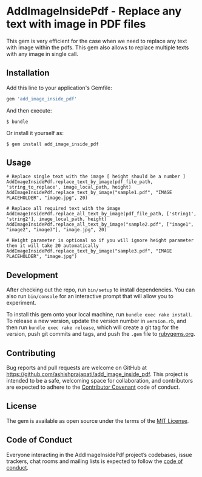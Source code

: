 # AddImageInsidePdf - Replace any text with image in PDF files

This gem is very efficient for the case when we need to replace any text with image within the pdfs. This gem also allows to replace multiple texts with any image in single call.

## Installation

Add this line to your application's Gemfile:

```ruby
gem 'add_image_inside_pdf'
```

And then execute:

    $ bundle

Or install it yourself as:

    $ gem install add_image_inside_pdf

## Usage

	# Replace single text with the image [ height should be a number ]
	AddImageInsidePdf.replace_text_by_image(pdf_file_path, 'string_to_replace', image_local_path, height)
	AddImageInsidePdf.replace_text_by_image("sample1.pdf", "IMAGE PLACEHOLDER", "image.jpg", 20)
	
	# Replace all required text with the image
	AddImageInsidePdf.replace_all_text_by_image(pdf_file_path, ['string1', 'string2'], image_local_path, height)
	AddImageInsidePdf.replace_all_text_by_image("sample2.pdf", ["image1", "image2", "image3"], "image.jpg", 20)

	# Height parameter is optional so if you will ignore height parameter then it will take 20 automatically
	AddImageInsidePdf.replace_text_by_image("sample3.pdf", "IMAGE PLACEHOLDER", "image.jpg")

## Development

After checking out the repo, run `bin/setup` to install dependencies. You can also run `bin/console` for an interactive prompt that will allow you to experiment.

To install this gem onto your local machine, run `bundle exec rake install`. To release a new version, update the version number in `version.rb`, and then run `bundle exec rake release`, which will create a git tag for the version, push git commits and tags, and push the `.gem` file to [rubygems.org](https://rubygems.org).

## Contributing

Bug reports and pull requests are welcome on GitHub at https://github.com/ashishprajapati/add_image_inside_pdf. This project is intended to be a safe, welcoming space for collaboration, and contributors are expected to adhere to the [Contributor Covenant](http://contributor-covenant.org) code of conduct.

## License

The gem is available as open source under the terms of the [MIT License](https://opensource.org/licenses/MIT).

## Code of Conduct

Everyone interacting in the AddImageInsidePdf project’s codebases, issue trackers, chat rooms and mailing lists is expected to follow the [code of conduct](https://github.com/ashishprajapati/add_image_inside_pdf/blob/master/CODE_OF_CONDUCT.md).

